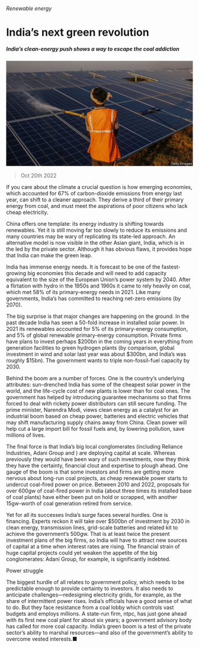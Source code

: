 ###### Renewable energy

# India’s next green revolution 

##### India’s clean-energy push shows a way to escape the coal addiction 

![image](images/20221022_LDP501.jpg) 

> Oct 20th 2022 

If you care about the climate a crucial question is how emerging economies, which accounted for 67% of carbon-dioxide emissions from energy last year, can shift to a cleaner approach. They derive a third of their primary energy from coal, and must meet the aspirations of poor citizens who lack cheap electricity.

China offers one template: its energy industry is shifting towards renewables. Yet it is still moving far too slowly to reduce its emissions and many countries may be wary of replicating its state-led approach. An alternative model is now visible in the other Asian giant, India, which is in the  led by the private sector. Although it has obvious flaws, it provides hope that India can make the green leap. 

India has immense energy needs. It is forecast to be one of the fastest-growing big economies this decade and will need to add capacity equivalent to the size of the European Union’s power system by 2040. After a flirtation with hydro in the 1950s and 1960s it came to rely heavily on coal, which met 58% of its primary-energy needs in 2021. Like many governments, India’s has committed to reaching net-zero emissions (by 2070). 

The big surprise is that major changes are happening on the ground. In the past decade India has seen a 50-fold increase in installed solar power. In 2021 its renewables accounted for 5% of its primary-energy consumption, and 5% of global renewable primary-energy consumption. Private firms have plans to invest perhaps $200bn in the coming years in everything from generation facilities to green hydrogen plants (by comparison, global investment in wind and solar last year was about $300bn, and India’s was roughly $15bn). The government wants to triple non-fossil-fuel capacity by 2030. 

Behind the boom are a number of forces. One is the country’s underlying attributes: sun-drenched India has some of the cheapest solar power in the world, and the life-cycle cost of new plants is lower than for coal ones. The government has helped by introducing guarantee mechanisms so that firms forced to deal with rickety power distributors can still secure funding. The prime minister, Narendra Modi, views clean energy as a catalyst for an industrial boom based on cheap power, batteries and electric vehicles that may shift manufacturing supply chains away from China. Clean power will help cut a large import bill for fossil fuels and, by lowering pollution, save millions of lives. 

The final force is that India’s big local conglomerates (including Reliance Industries, Adani Group and ) are deploying capital at scale. Whereas previously they would have been wary of such investments, now they think they have the certainty, financial clout and expertise to plough ahead. One gauge of the boom is that some investors and firms are getting more nervous about long-run coal projects, as cheap renewable power starts to undercut coal-fired power on price. Between 2010 and 2022, proposals for over 600gw of coal-fired power in India (about three times its installed base of coal plants) have either been put on hold or scrapped, with another 15gw-worth of coal generation retired from service.

Yet for all its successes India’s surge faces several hurdles. One is financing. Experts reckon it will take over $500bn of investment by 2030 in clean energy, transmission lines, grid-scale batteries and related kit to achieve the government’s 500gw. That is at least twice the present investment plans of the big firms, so India will have to attract new sources of capital at a time when interest rates are rising. The financial strain of huge capital projects could yet weaken the appetite of the big conglomerates: Adani Group, for example, is significantly indebted.

Power struggle

The biggest hurdle of all relates to government policy, which needs to be predictable enough to provide certainty to investors. It also needs to anticipate challenges—redesigning electricity grids, for example, as the share of intermittent power rises. India’s officials have a good sense of what to do. But they face resistance from a coal lobby which controls vast budgets and employs millions. A state-run firm, ntpc, has just gone ahead with its first new coal plant for about six years; a government advisory body has called for more coal capacity. India’s green boom is a test of the private sector’s ability to marshal resources—and also of the government’s ability to overcome vested interests.■


